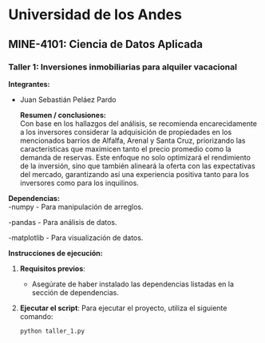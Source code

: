 # Universidad de los Andes
## MINE-4101: Ciencia de Datos Aplicada
### Taller 1: Inversiones inmobiliarias para alquiler vacacional
  
**Integrantes:**  
- Juan Sebastián Peláez Pardo
  

  **Resumen / conclusiones:**  
Con base en los hallazgos del análisis, se recomienda encarecidamente a los inversores considerar la adquisición de propiedades en los mencionados barrios de Alfalfa, Arenal y Santa Cruz, priorizando las características que maximicen tanto el precio promedio como la demanda de reservas. Este enfoque no solo optimizará el rendimiento de la inversión, sino que también alineará la oferta con las expectativas del mercado, garantizando así una experiencia positiva tanto para los inversores como para los inquilinos.

**Dependencias:**  
-numpy - Para manipulación de arreglos.

-pandas - Para análisis de datos.

-matplotlib - Para visualización de datos.

**Instrucciones de ejecución:**  
1. **Requisitos previos**:
   - Asegúrate de haber instalado las dependencias listadas en la sección de dependencias.

2. **Ejecutar el script**:
   Para ejecutar el proyecto, utiliza el siguiente comando:
   ```bash
   python taller_1.py

